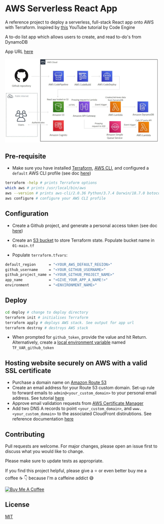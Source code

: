 # AWS Serverless React App

A reference project to deploy a serverless, full-stack React app onto AWS with Terraform. Inspired by [this](https://www.youtube.com/watch?v=Bro0uFVDrWY) YouTube tutorial by Code Engine

A to-do list app which allows users to create, and read to-do's from DynamoDB

App URL [here](https://www.mattlau.co.uk/)

![AWS Architecture](images/aws_react_serverless4.JPG)

## Pre-requisite

- Make sure you have installed [Terraform](https://learn.hashicorp.com/tutorials/terraform/install-cli), [AWS CLI](https://docs.aws.amazon.com/cli/latest/userguide/install-cliv2-mac.html#cliv2-mac-prereq), and configured a `default` AWS CLI profile (see doc [here](https://docs.aws.amazon.com/cli/latest/userguide/cli-configure-quickstart.html#cli-configure-quickstart-profiles))

```bash
terraform -help # prints Terraform options
which aws # prints /usr/local/bin/aws
aws --version # prints aws-cli/2.0.36 Python/3.7.4 Darwin/18.7.0 botocore/2.0.0
aws configure # configure your AWS CLI profile
```

## Configuration

- Create a Github project, and generate a personal access token (see doc [here](https://docs.github.com/en/github/authenticating-to-github/creating-a-personal-access-token))

- Create an [S3 bucket](https://www.terraform.io/docs/language/settings/backends/s3.html) to store Terraform state. Populate bucket name in `01-main.tf`

- Populate `terraform.tfvars`:

```bash
default_region      = "<YOUR_AWS_DEFAULT_REGION>"
github_username     = "<YOUR_GITHUB_USERNAME>"
github_project_name = "<YOUR_GITHUB_PROJECT_NAME>"
app_name            = "<GIVE_YOUR_APP_A_NAME!>"
environment         = "<ENVIRONMENT_NAME>"
```

## Deploy

```bash
cd deploy # change to deploy directory
terraform init # initialises Terraform
terraform apply # deploys AWS stack. See output for app url
terraform destroy # destroys AWS stack
```

- When prompted for `github_token`, provide the value and hit Return. Alternatively, create a [local environment variable](https://www.terraform.io/docs/language/values/variables.html#environment-variables) named `TF_VAR_github_token`

## Hosting website securely on AWS with a valid SSL certificate

- Purchase a domain name on [Amazon Route 53](https://aws.amazon.com/route53/)
- Create an email address for your Route 53 custom domain. Set-up rule to forward emails to `admin@<your_custom_domain>` to your personal email address. See tutorial [here](https://medium.com/responsetap-engineering/easily-create-email-addresses-for-your-route53-custom-domain-589d099dd0f2)
- Approve email validation requests from [AWS Certificate Manager](https://docs.aws.amazon.com/acm/latest/userguide/email-validation.html)
- Add two DNS A records to point `<your_custom_domain>`, and `www.<your_custom_domain>` to the associated CloudFront distirubtions. See reference documentation [here](`<your_custom_domain>`)

## Contributing

Pull requests are welcome. For major changes, please open an issue first to discuss what you would like to change.

Please make sure to update tests as appropriate.

If you find this project helpful, please give a :star: or even better buy me a coffee :coffee: :point_down: because I'm a caffeine addict :sweat_smile:

<a href="https://www.buymeacoffee.com/matlau" target="_blank"><img src="https://www.buymeacoffee.com/assets/img/custom_images/orange_img.png" alt="Buy Me A Coffee" style="height: 41px !important;width: 174px !important;box-shadow: 0px 3px 2px 0px rgba(190, 190, 190, 0.5) !important;-webkit-box-shadow: 0px 3px 2px 0px rgba(190, 190, 190, 0.5) !important;" ></a>

## License

[MIT](https://choosealicense.com/licenses/mit/)
